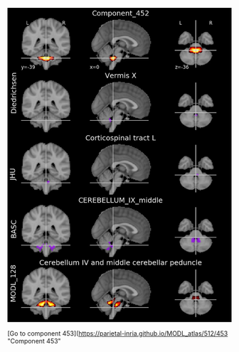 


![452](preliminary/452.jpg "Component 452")

[Go to component 453](https://parietal-inria.github.io/MODL_atlas/512/453 "Component 453"